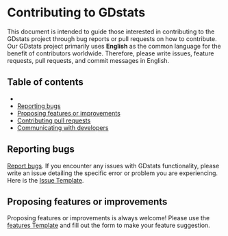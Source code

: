 # Contributing to GDstats

This document is intended to guide those interested in contributing to the GDstats project through bug reports or pull requests on how to contribute.
Our GDstats project primarily uses **English** as the common language for the benefit of contributors worldwide.
Therefore, please write issues, feature requests, pull requests, and commit messages in English.
## Table of contents
- 
- [Reporting bugs](#reporting-bugs)
- [Proposing features or improvements](#proposing-features-or-improvements)
- [Contributing pull requests](#contributing-pull-requests)
- [Communicating with developers](#communicating-with-developers)

## Reporting bugs
[Report bugs](https://github.com/maldron0309/GDstats/issues/new?assignees=&labels=&template=bug_report.yml).
If you encounter any issues with GDstats functionality, please write an issue detailing the specific error or problem you are experiencing.
Here is the [Issue Template](https://github.com/maldron0309/GDstats/blob/main/ISSUE_TEMPLATE.md).

## Proposing features or improvements
Proposing features or improvements is always welcome! Please use the [features Template](https://github.com/maldron0309/GDstats/blob/main/FEATURE_TEMPLATE.md) and fill out the form to make your feature suggestion.
